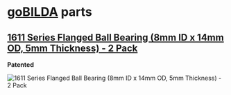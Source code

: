 # [goBILDA](https://www.gobilda.com/) parts
## [1611 Series Flanged Ball Bearing (8mm ID x 14mm OD, 5mm Thickness) - 2 Pack](https://www.gobilda.com/1611-series-flanged-ball-bearing-8mm-id-x-14mm-od-5mm-thickness-2-pack/)

**Patented**

<img alt='1611 Series Flanged Ball Bearing (8mm ID x 14mm OD, 5mm Thickness) - 2 Pack' src='../../../generated_files/parts/gobilda/motion-bearing-flanged-8mm.svg'/>
